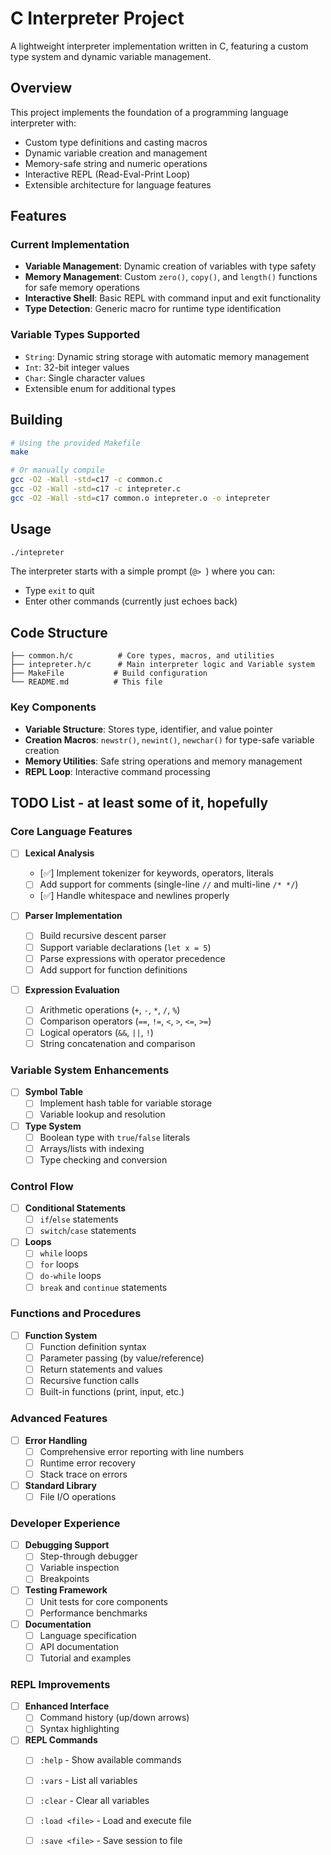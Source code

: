 # C Interpreter Project

A lightweight interpreter implementation written in C, featuring a custom type system and dynamic variable management.

## Overview

This project implements the foundation of a programming language interpreter with:
- Custom type definitions and casting macros
- Dynamic variable creation and management  
- Memory-safe string and numeric operations
- Interactive REPL (Read-Eval-Print Loop)
- Extensible architecture for language features

## Features

### Current Implementation
- **Variable Management**: Dynamic creation of variables with type safety
- **Memory Management**: Custom `zero()`, `copy()`, and `length()` functions for safe memory operations
- **Interactive Shell**: Basic REPL with command input and exit functionality
- **Type Detection**: Generic macro for runtime type identification

### Variable Types Supported
- `String`: Dynamic string storage with automatic memory management
- `Int`: 32-bit integer values  
- `Char`: Single character values
- Extensible enum for additional types

## Building

```bash
# Using the provided Makefile
make

# Or manually compile
gcc -O2 -Wall -std=c17 -c common.c
gcc -O2 -Wall -std=c17 -c intepreter.c  
gcc -O2 -Wall -std=c17 common.o intepreter.o -o intepreter
```

## Usage

```bash
./intepreter
```

The interpreter starts with a simple prompt (`@> `) where you can:
- Type `exit` to quit
- Enter other commands (currently just echoes back)

## Code Structure

```
├── common.h/c          # Core types, macros, and utilities
├── intepreter.h/c      # Main interpreter logic and Variable system
├── MakeFile           # Build configuration
└── README.md          # This file
```

### Key Components

- **Variable Structure**: Stores type, identifier, and value pointer
- **Creation Macros**: `newstr()`, `newint()`, `newchar()` for type-safe variable creation
- **Memory Utilities**: Safe string operations and memory management
- **REPL Loop**: Interactive command processing

## TODO List - at least some of it, hopefully

### Core Language Features
- [ ] **Lexical Analysis**
  - [✅] Implement tokenizer for keywords, operators, literals
  - [ ] Add support for comments (single-line `//` and multi-line `/* */`)
  - [✅] Handle whitespace and newlines properly

- [ ] **Parser Implementation**
  - [ ] Build recursive descent parser
  - [ ] Support variable declarations (`let x = 5`)
  - [ ] Parse expressions with operator precedence
  - [ ] Add support for function definitions

- [ ] **Expression Evaluation**
  - [ ] Arithmetic operations (`+`, `-`, `*`, `/`, `%`)
  - [ ] Comparison operators (`==`, `!=`, `<`, `>`, `<=`, `>=`)
  - [ ] Logical operators (`&&`, `||`, `!`)
  - [ ] String concatenation and comparison

### Variable System Enhancements
- [ ] **Symbol Table**
  - [ ] Implement hash table for variable storage
  - [ ] Variable lookup and resolution

- [ ] **Type System**
  - [ ] Boolean type with `true`/`false` literals
  - [ ] Arrays/lists with indexing
  - [ ] Type checking and conversion

### Control Flow
- [ ] **Conditional Statements**
  - [ ] `if`/`else` statements
  - [ ] `switch`/`case` statements

- [ ] **Loops**
  - [ ] `while` loops
  - [ ] `for` loops  
  - [ ] `do-while` loops
  - [ ] `break` and `continue` statements

### Functions and Procedures
- [ ] **Function System**
  - [ ] Function definition syntax
  - [ ] Parameter passing (by value/reference)
  - [ ] Return statements and values
  - [ ] Recursive function calls
  - [ ] Built-in functions (print, input, etc.)

### Advanced Features
- [ ] **Error Handling**
  - [ ] Comprehensive error reporting with line numbers
  - [ ] Runtime error recovery
  - [ ] Stack trace on errors

- [ ] **Standard Library**
  - [ ] File I/O operations

### Developer Experience
- [ ] **Debugging Support**
  - [ ] Step-through debugger
  - [ ] Variable inspection
  - [ ] Breakpoints

- [ ] **Testing Framework**
  - [ ] Unit tests for core components
  - [ ] Performance benchmarks

- [ ] **Documentation**
  - [ ] Language specification
  - [ ] API documentation
  - [ ] Tutorial and examples

### REPL Improvements
- [ ] **Enhanced Interface**
  - [ ] Command history (up/down arrows)
  - [ ] Syntax highlighting

- [ ] **REPL Commands**
  - [ ] `:help` - Show available commands
  - [ ] `:vars` - List all variables  
  - [ ] `:clear` - Clear all variables
  - [ ] `:load <file>` - Load and execute file
  - [ ] `:save <file>` - Save session to file


